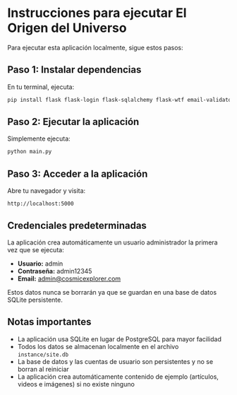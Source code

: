 # Instrucciones para ejecutar El Origen del Universo

Para ejecutar esta aplicación localmente, sigue estos pasos:

## Paso 1: Instalar dependencias
En tu terminal, ejecuta:
```bash
pip install flask flask-login flask-sqlalchemy flask-wtf email-validator gunicorn
```

## Paso 2: Ejecutar la aplicación
Simplemente ejecuta:
```bash
python main.py
```

## Paso 3: Acceder a la aplicación
Abre tu navegador y visita:
```
http://localhost:5000
```

## Credenciales predeterminadas
La aplicación crea automáticamente un usuario administrador la primera vez que se ejecuta:
- **Usuario:** admin
- **Contraseña:** admin12345
- **Email:** admin@cosmicexplorer.com

Estos datos nunca se borrarán ya que se guardan en una base de datos SQLite persistente.

## Notas importantes
- La aplicación usa SQLite en lugar de PostgreSQL para mayor facilidad
- Todos los datos se almacenan localmente en el archivo `instance/site.db`
- La base de datos y las cuentas de usuario son persistentes y no se borran al reiniciar
- La aplicación crea automáticamente contenido de ejemplo (artículos, videos e imágenes) si no existe ninguno